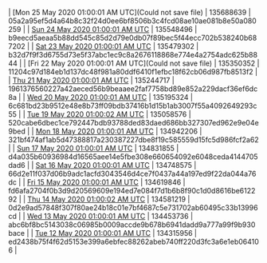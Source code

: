 | [Mon 25 May 2020 01:00:01 AM UTC](Could not save file) | 135688639 | 05a2a95ef5d4a64b8c32f24d0ee6bf8506b3c4fcd08ae10ae081b8e50a080259 | 
| [Sun 24 May 2020 01:00:01 AM UTC](https://transfer.sh/HPKXT/trcninja-dbdump-20200524010001.tar.bz2) | 135548496 | b9eecd5aeaa5b88dd545c85d2d79e0db07f89bec5f44ecc702b538240b687202 | 
| [Sat 23 May 2020 01:00:01 AM UTC]() | 135479302 | b32d7f9f3d6755d73e5f37abc1ec9c8a2676118868e774e4a2754adc625b8844 | 
| [Fri 22 May 2020 01:00:01 AM UTC](Could not save file) | 135350352 | 11204c97d184eb1d137dc48f981a80ddf6410f1efbc18f62cb06d987fb8513f2 | 
| [Thu 21 May 2020 01:00:01 AM UTC]() | 135244717 | 1961376560227a42aeced56b9beaaee2faf7758bd89e852a229dacf36ef6dc8a | 
| [Wed 20 May 2020 01:00:01 AM UTC](https://transfer.sh/nGcwh/trcninja-dbdump-20200520010001.tar.bz2) | 135195324 | 6c681bd23b9512e48e8b73ff09bdb37416b1d15b1ab3007f55a4092649293c55 | 
| [Tue 19 May 2020 01:00:02 AM UTC]() | 135058576 | 520cabe6dbec1ce792447bdb93788ded83daed686bb327307ed962e9e04e9bed | 
| [Mon 18 May 2020 01:00:01 AM UTC]() | 134942206 | 321bf474af1ab5d47388817a230387227dbe8f19c585559d15fc5d986fcf2a62 | 
| [Sun 17 May 2020 01:00:01 AM UTC]() | 134831855 | d4a035b60936984d16565aee14e5fbe308e660654092e6048ceda4144705dad6 | 
| [Sat 16 May 2020 01:00:01 AM UTC]() | 134748575 | 66d2e11f037d06b9adc1acfd3043546d4ce7f0437a44a197ed9f22da044a76dc | 
| [Fri 15 May 2020 01:00:01 AM UTC]() | 134619846 | fd6afa2704f0b3d9d20569609e194ed7e084f7d1b6b8f90c1d0d8616be612292 | 
| [Thu 14 May 2020 01:00:02 AM UTC](https://transfer.sh/WvOuJ/trcninja-dbdump-20200514010002.tar.bz2) | 134581219 | 0d2e9ad57848f307f80ae24b18c01e7bf4687c5e731702ab60495c33b13996cd | 
| [Wed 13 May 2020 01:00:01 AM UTC]() | 134453736 | abc6bf8bc5143038c06985b0009accde9b678b6941dadd9a777a99f9b930bace | 
| [Tue 12 May 2020 01:00:01 AM UTC]() | 134315956 | ed2438b75f4f62d5153e399a6ebfec88262abeb740ff220d3fc3a6e1eb064106 | 
